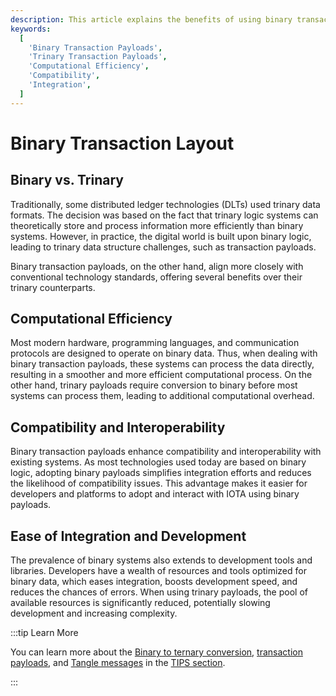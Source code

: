 ```yaml
---
description: This article explains the benefits of using binary transaction payloads over trinary ones, including improvements in computational efficiency, compatibility, and ease of integration.
keywords:
  [
    'Binary Transaction Payloads',
    'Trinary Transaction Payloads',
    'Computational Efficiency',
    'Compatibility',
    'Integration',
  ]
---
```


# Binary Transaction Layout

## Binary vs. Trinary

Traditionally, some distributed ledger technologies (DLTs) used trinary data formats.
The decision was based on the fact that trinary logic systems can theoretically store and process information more
efficiently than binary systems.
However, in practice, the digital world is built upon binary logic, leading to trinary data structure challenges, such as transaction payloads.

Binary transaction payloads, on the other hand, align more closely with conventional technology standards, offering
several benefits over their trinary counterparts.

## Computational Efficiency

Most modern hardware, programming languages, and communication protocols are designed to operate on binary data.
Thus, when dealing with binary transaction payloads, these systems can process the data directly,
resulting in a smoother and more efficient computational process.
On the other hand, trinary payloads require conversion to binary before most systems can process them, leading to
additional computational overhead.

## Compatibility and Interoperability

Binary transaction payloads enhance compatibility and interoperability with existing systems.
As most technologies used today are based on binary logic,
adopting binary payloads simplifies integration efforts and reduces the likelihood of compatibility issues.
This advantage makes it easier for developers and platforms to adopt and interact with IOTA using binary payloads.

## Ease of Integration and Development

The prevalence of binary systems also extends to development tools and libraries.
Developers have a wealth of resources and tools optimized for binary data,
which eases integration, boosts development speed, and reduces the chances of errors.
When using trinary payloads, the pool of available resources is significantly reduced,
potentially slowing development and increasing complexity.

:::tip Learn More

You can learn more about the [Binary to ternary conversion](https://wiki.iota.org/tips/tips/TIP-0005/),
[transaction payloads](https://wiki.iota.org/tips/tips/TIP-0007/),
and [Tangle messages](https://wiki.iota.org/tips/tips/TIP-0006/) in the [TIPS section](../tips.md).

:::
